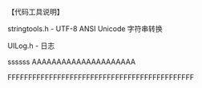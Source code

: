 【代码工具说明】

stringtools.h   -   UTF-8 ANSI Unicode 字符串转换

UILog.h         -   日志


ssssss
AAAAAAAAAAAAAAAAAAAAA




FFFFFFFFFFFFFFFFFFFFFFFFFFFFFFFFFFFFFFFFFFFFF